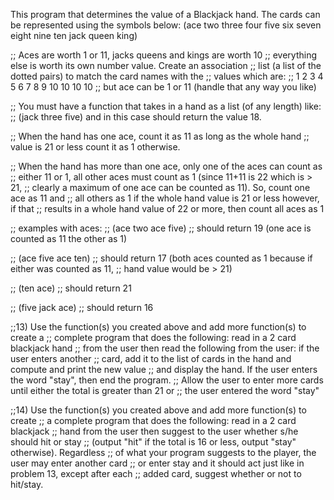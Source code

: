 This program that determines the value of a Blackjack hand. The cards can
be represented using the symbols below:
(ace two three four five six seven eight nine ten jack queen king)

;; Aces are worth 1 or 11, jacks queens and kings are worth 10
;; everything else is worth its own number value. Create an association
;; list (a list of the dotted pairs) to match the card names with the
;; values which are:
;; 1 2 3 4 5 6 7 8 9 10 10 10 10
;; but ace can be 1 or 11 (handle that any way you like)

;; You must have a function that takes in a hand as a list (of any length) like:
;; (jack three five) and in this case should return the value 18.

;; When the hand has one ace, count it as 11 as long as the whole hand
;; value is 21 or less count it as 1 otherwise.

;; When the hand has more than one ace, only one of the aces can count as
;; either 11 or 1, all other aces must count as 1 (since 11+11 is 22 which is > 21,
;; clearly a maximum of one ace can be counted as 11). So, count one ace as 11 and
;; all others as 1 if the whole hand value is 21 or less however, if that
;; results in a whole hand value of 22 or more, then count all aces as 1

;; examples with aces:
;; (ace two ace five)
;; should return 19 (one ace is counted as 11 the other as 1)

;; (ace five ace ten)
;; should return 17 (both aces counted as 1 because if either was counted as 11,
;; hand value would be > 21)

;; (ten ace)
;; should return 21

;; (five jack ace)
;; should return 16



;;13) Use the function(s) you created above and add more function(s) to create a
;; complete program that does the following: read in a 2 card blackjack hand
;; from the user then read the following from the user: if the user enters another
;; card, add it to the list of cards in the hand and compute and print the new value
;; and display the hand. If the user enters the word "stay", then end the program.
;; Allow the user to enter more cards until either the total is greater than 21 or
;; the user entered the word "stay"




;;14) Use the function(s) you created above and add more function(s) to create
;; a complete program that does the following: read in a 2 card blackjack
;; hand from the user then suggest to the user whether s/he should hit or stay
;; (output "hit" if the total is 16 or less, output "stay" otherwise). Regardless
;; of what your program suggests to the player, the user may enter another card
;; or enter stay and it should act just like in problem 13, except after each
;; added card, suggest whether or not to hit/stay.
